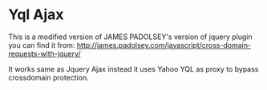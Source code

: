 Yql Ajax
======
This is a modified version of JAMES PADOLSEY's version of jquery plugin you can find it from:
http://james.padolsey.com/javascript/cross-domain-requests-with-jquery/

It works same as Jquery Ajax instead it uses Yahoo YQL as proxy to bypass crossdomain protection.
